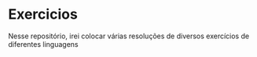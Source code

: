 # Exercicios
 Nesse repositório, irei colocar várias resoluções de diversos exercícios de diferentes linguagens
